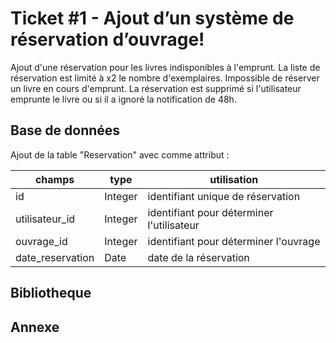 # Ticket #1 - Ajout d’un système de réservation d’ouvrage!

Ajout d'une réservation pour les livres indisponibles à l'emprunt. 
La liste de réservation est limité à x2 le nombre d'exemplaires.
Impossible de réserver un livre en cours d'emprunt.
La réservation est supprimé si l'utilisateur emprunte le livre ou si il a ignoré la notification de 48h.


## Base de données
Ajout de la table "Reservation" avec comme attribut : 

|   champs             |type                          |utilisation                         |
|----------------|-------------------------------|-----------------------------|
|id|Integer |identifiant unique de réservation            |
|utilisateur_id |Integer  |  identifiant pour déterminer l'utilisateur        |
|ouvrage_id|Integer|identifiant pour déterminer l'ouvrage|
|date_reservation|Date|date de la réservation





## Bibliotheque



## Annexe
